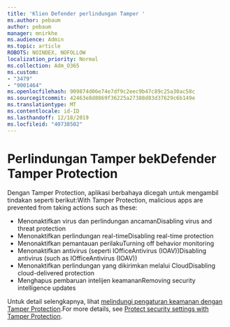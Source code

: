 ```yaml
---
title: 'Klien Defender perlindungan Tamper '
ms.author: pebaum
author: pebaum
manager: mnirkhe
ms.audience: Admin
ms.topic: article
ROBOTS: NOINDEX, NOFOLLOW
localization_priority: Normal
ms.collection: Adm_O365
ms.custom:
- "3479"
- "9001464"
ms.openlocfilehash: 909874d06e74e7df9c2eec9b47c89c25a30ac58c
ms.sourcegitcommit: 42463e8d8869f36225a27388d83d37629c6b149e
ms.translationtype: MT
ms.contentlocale: id-ID
ms.lasthandoff: 12/18/2019
ms.locfileid: "40738502"
---
```

# <a name="defender-tamper-protection"></a><span data-ttu-id="f07fb-102">Perlindungan Tamper bek</span><span class="sxs-lookup"><span data-stu-id="f07fb-102">Defender Tamper Protection</span></span> 

<span data-ttu-id="f07fb-103">Dengan Tamper Protection, aplikasi berbahaya dicegah untuk mengambil tindakan seperti berikut:</span><span class="sxs-lookup"><span data-stu-id="f07fb-103">With Tamper Protection, malicious apps are prevented from taking actions such as these:</span></span>

- <span data-ttu-id="f07fb-104">Menonaktifkan virus dan perlindungan ancaman</span><span class="sxs-lookup"><span data-stu-id="f07fb-104">Disabling virus and threat protection</span></span>
- <span data-ttu-id="f07fb-105">Menonaktifkan perlindungan real-time</span><span class="sxs-lookup"><span data-stu-id="f07fb-105">Disabling real-time protection</span></span>
- <span data-ttu-id="f07fb-106">Menonaktifkan pemantauan perilaku</span><span class="sxs-lookup"><span data-stu-id="f07fb-106">Turning off behavior monitoring</span></span>
- <span data-ttu-id="f07fb-107">Menonaktifkan antivirus (seperti IOfficeAntivirus (IOAV))</span><span class="sxs-lookup"><span data-stu-id="f07fb-107">Disabling antivirus (such as IOfficeAntivirus (IOAV))</span></span>
- <span data-ttu-id="f07fb-108">Menonaktifkan perlindungan yang dikirimkan melalui Cloud</span><span class="sxs-lookup"><span data-stu-id="f07fb-108">Disabling cloud-delivered protection</span></span>
- <span data-ttu-id="f07fb-109">Menghapus pembaruan intelijen keamanan</span><span class="sxs-lookup"><span data-stu-id="f07fb-109">Removing security intelligence updates</span></span>

<span data-ttu-id="f07fb-110">Untuk detail selengkapnya, lihat [melindungi pengaturan keamanan dengan Tamper Protection](https://docs.microsoft.com/windows/security/threat-protection/windows-defender-antivirus/prevent-changes-to-security-settings-with-tamper-protection).</span><span class="sxs-lookup"><span data-stu-id="f07fb-110">For more details, see [Protect security settings with Tamper Protection](https://docs.microsoft.com/windows/security/threat-protection/windows-defender-antivirus/prevent-changes-to-security-settings-with-tamper-protection).</span></span>